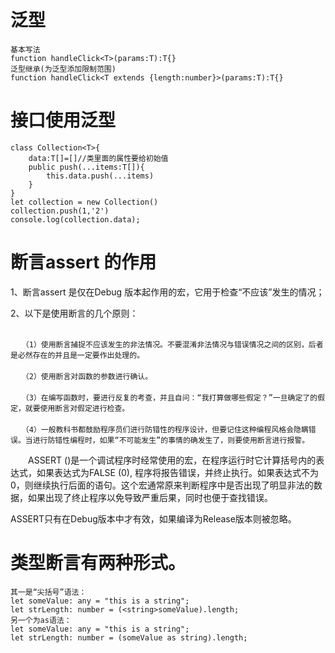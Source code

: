 # 泛型
```
基本写法
function handleClick<T>(params:T):T{}
泛型继承(为泛型添加限制范围)
function handleClick<T extends {length:number}>(params:T):T{}
```
# 接口使用泛型
```
class Collection<T>{
    data:T[]=[]//类里面的属性要给初始值
    public push(...items:T[]){
        this.data.push(...items)
    }
}
let collection = new Collection()
collection.push(1,'2')
console.log(collection.data);
```
# 断言assert 的作用
1、断言assert 是仅在Debug 版本起作用的宏，它用于检查“不应该”发生的情况；

2、以下是使用断言的几个原则： 
```
　　 
　　（1）使用断言捕捉不应该发生的非法情况。不要混淆非法情况与错误情况之间的区别，后者是必然存在的并且是一定要作出处理的。 
　　 
　　（2）使用断言对函数的参数进行确认。 
　　 
　　（3）在编写函数时，要进行反复的考查，并且自问：“我打算做哪些假定？”一旦确定了的假定，就要使用断言对假定进行检查。 
　　 
　　（4）一般教科书都鼓励程序员们进行防错性的程序设计，但要记住这种编程风格会隐瞒错误。当进行防错性编程时，如果“不可能发生”的事情的确发生了，则要使用断言进行报警。 
```
　　ASSERT ()是一个调试程序时经常使用的宏，在程序运行时它计算括号内的表达式，如果表达式为FALSE (0), 程序将报告错误，并终止执行。如果表达式不为0，则继续执行后面的语句。这个宏通常原来判断程序中是否出现了明显非法的数据，如果出现了终止程序以免导致严重后果，同时也便于查找错误。  

ASSERT只有在Debug版本中才有效，如果编译为Release版本则被忽略。

# 类型断言有两种形式。 
```
其一是“尖括号”语法：
let someValue: any = "this is a string";
let strLength: number = (<string>someValue).length;
另一个为as语法：
let someValue: any = "this is a string";
let strLength: number = (someValue as string).length;
```

